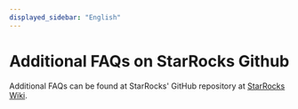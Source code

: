 ```yaml
---
displayed_sidebar: "English"
---
```


# Additional FAQs on StarRocks Github

Additional FAQs can be found at StarRocks' GitHub repository at [StarRocks Wiki](https://github.com/StarRocks/starrocks/wiki).
